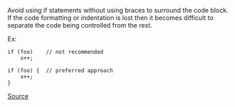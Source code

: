 Avoid using if statements without using braces to surround the code block.
If the code formatting or indentation is lost then it becomes difficult to separate the code being controlled from the rest.

Ex:

    if (foo)	// not recommended
        x++;

    if (foo) {	// preferred approach
        x++;
    }

[Source](http://pmd.sourceforge.net/pmd-5.3.2/pmd-java/rules/java/braces.html#IfStmtsMustUseBraces)